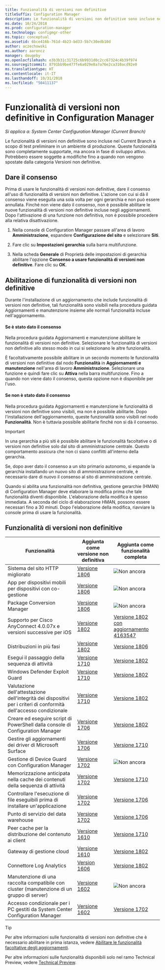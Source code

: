 ```yaml
---
title: Funzionalità di versioni non definitive
titleSuffix: Configuration Manager
description: Le funzionalità di versioni non definitive sono incluse nel Current Branch a scopo di test preliminare in un ambiente di produzione.
ms.date: 10/24/2018
ms.prod: configuration-manager
ms.technology: configmgr-other
ms.topic: conceptual
ms.assetid: 6bce416b-761d-4b23-bd33-5b7c30edb10d
author: aczechowski
ms.author: aaroncz
manager: dougeby
ms.openlocfilehash: e3b3b31c31725c6b9931d0c2cc67324c4b39f974
ms.sourcegitcommit: 8791bb9be477fe6a029e8a7a76e2ca310acd92e0
ms.translationtype: HT
ms.contentlocale: it-IT
ms.lasthandoff: 10/31/2018
ms.locfileid: "50411137"
---
```

# <a name="pre-release-features-in-configuration-manager"></a>Funzionalità di versioni non definitive in Configuration Manager

*Si applica a: System Center Configuration Manager (Current Branch)*

Le funzionalità di versioni non definitive sono incluse nel Current Branch a scopo di test preliminare in un ambiente di produzione. Queste funzionalità sono completamente supportate, ma ancora in fase di sviluppo attivo. Potrebbero essere soggette a modifiche fino a quando non vengono spostate dalla categoria Versioni non definitive.



## <a name="give-consent"></a>Dare il consenso  

Prima di usare le funzionalità di versioni non definitive, dare il consenso all'uso di funzionalità di versioni non definitive. L'azione con cui si dà il consenso viene eseguita una sola volta per ogni gerarchia e non può essere annullata. Finché non viene dato il consenso, non è possibile abilitare le nuove funzionalità di versioni non definitive incluse negli aggiornamenti. Dopo l'attivazione di una funzione non definitiva, non è possibile procedere alla relativa disattivazione.

1. Nella console di Configuration Manager passare all'area di lavoro **Amministrazione**, espandere **Configurazione del sito** e selezionare **Siti**.  

2. Fare clic su **Impostazioni gerarchia** sulla barra multifunzione.  

3. Nella scheda **Generale** di Proprietà delle impostazioni di gerarchia abilitare l'opzione **Consenso a usare funzionalità di versioni non definitive**. Fare clic su **OK**.  



## <a name="enabling-pre-release-features"></a>Abilitazione di funzionalità di versioni non definitive

Durante l'installazione di un aggiornamento che include funzionalità di versioni non definitive, tali funzionalità sono visibili nella procedura guidata Aggiornamenti e manutenzione insieme alle normali funzionalità incluse nell'aggiornamento.

#### <a name="if-you-have-given-consent"></a>Se è stato dato il consenso
Nella procedura guidata Aggiornamenti e manutenzione abilitare le funzionalità di versioni non definitive. Selezionare le funzionalità di versioni non definitive allo stesso modo in cui si selezionano le altre funzionalità.     

È facoltativamente possibile abilitare in un secondo momento le funzionalità di versioni non definitive dal nodo **Funzionalità** in **Aggiornamenti e manutenzione** nell'area di lavoro **Amministrazione**. Selezionare una funzione e quindi fare clic su **Attiva** nella barra multifunzione. Fino a quando non viene dato il consenso, questa opzione non è disponibile per l'uso.

#### <a name="if-you-havent-given-consent"></a>Se non è stato dato il consenso
Nella procedura guidata Aggiornamenti e manutenzione le funzionalità di versioni non definitive sono visibili, ma non è possibile abilitarle. Dopo l'installazione dell'aggiornamento, queste funzionalità sono visibili nel nodo **Funzionalità**. Non è tuttavia possibile abilitarle finché non si dà il consenso.


> [!Important]  
> In una gerarchia a più siti è possibile abilitare le funzionalità facoltative o di versioni non definitive solo dal sito di amministrazione centrale. Questo comportamento assicura che non ci siano conflitti all'interno della gerarchia. <!--507197-->  
> 
> Se, dopo aver dato il consenso a un sito primario autonomo, si espande la gerarchia installando un nuovo sito di amministrazione centrale, è necessario dare di nuovo il consenso al sito di amministrazione centrale.  

Quando si abilita una funzionalità non definitiva, gestione gerarchie (HMAN) di Configuration Manager deve elaborare la modifica prima che tale funzionalità diventi disponibile. L'elaborazione della modifica è spesso immediata. A seconda del ciclo di elaborazione HMAN, possono essere necessari fino a 30 minuti. Dopo l'elaborazione della modifica, riavviare la console prima di usare la funzionalità.



## <a name="pre-release-features"></a>Funzionalità di versioni non definitive

<!--Note/tip for target article

> [!Note]  
> In this version of Configuration Manager, <feature name> is a pre-release feature. To enable it, see [Pre-release features](/sccm/core/servers/manage/pre-release-features).  


> [!Tip]  
> This feature was first introduced in version 1702 as a [pre-release feature](/sccm/core/servers/manage/pre-release-features). Beginning with version 1706, this feature is no longer a pre-release feature.  

-->


| Funzionalità          | Aggiunta come versione non definitiva | Aggiunta come funzionalità completa |  
|------------------|----------------------|-------------------------|
| Sistema del sito HTTP migliorato<!--1356889,1358228-->|[Versione 1806](/sccm/core/plan-design/hierarchy/enhanced-http)|![Non ancora](media/red_x.png)|
| App per dispositivi mobili per dispositivi con co-gestione<!--1357892-->|[Versione 1806](/sccm/core/clients/manage/co-management-switch-workloads#workloads-able-to-be-transitioned-to-intune)|![Non ancora](media/red_x.png)|
| Package Conversion Manager<!--1357861-->|[Versione 1806](/sccm/apps/pcm/package-conversion-manager)|![Non ancora](media/red_x.png)|
| Supporto per Cisco AnyConnect 4.0.07x e versioni successive per iOS<!--1357393-->|[Versione 1802](/sccm/mdm/deploy-use/create-vpn-profiles)| [Versione 1802 con aggiornamento 4163547](/sccm/mdm/deploy-use/create-vpn-profiles) |
| Distribuzioni in più fasi <!--1356837-->|[Versione 1802](/sccm/osd/deploy-use/create-phased-deployment-for-task-sequence)|[Versione 1806](/sccm/osd/deploy-use/create-phased-deployment-for-task-sequence)|
| Esegui il passaggio della sequenza di attività <!-- 1261338 --> |  [Versione 1710](/sccm/osd/understand/task-sequence-steps#child-task-sequence) |[Versione 1802](/sccm/osd/deploy-use/manage-task-sequences-to-automate-tasks#add-child-task-sequences-to-a-task-sequence)|
| Windows Defender Exploit Guard <!-- 1355468 --> |  [Versione 1710](/sccm/protect/deploy-use/create-deploy-exploit-guard-policy) |[Versione 1802](/sccm/protect/deploy-use/create-deploy-exploit-guard-policy)|
| Valutazione dell'attestazione dell'integrità dei dispositivi per i criteri di conformità dell'accesso condizionale <!-- 1235616 --> |  [Versione 1710](/sccm/mdm/deploy-use/manage-access-to-o365-services-for-pcs-managed-by-sccm) |[Versione 1802](/sccm/mdm/deploy-use/manage-access-to-o365-services-for-pcs-managed-by-sccm)|
| Creare ed eseguire script di PowerShell dalla console di Configuration Manager <!-- 1236459 --> |  [Versione 1706](/sccm/apps/deploy-use/create-deploy-scripts)|[Versione 1802](/sccm/apps/deploy-use/create-deploy-scripts)|
| Gestire gli aggiornamenti dei driver di Microsoft Surface <!-- 1098490 --> |  [Versione 1706](/sccm/sum/get-started/configure-classifications-and-products) | [Versione 1710](/sccm/sum/get-started/configure-classifications-and-products)|
| Gestione di Device Guard con Configuration Manager <!-- 1319346 --> |  [Versione 1702](/sccm/protect/deploy-use/use-device-guard-with-configuration-manager)|![Non ancora](media/red_x.png)|
| Memorizzazione anticipata nella cache dei contenuti della sequenza di attività <!-- 1021244 --> |  [Versione 1702](/sccm/osd/deploy-use/create-a-task-sequence-to-upgrade-an-operating-system#configure-pre-cache-content) | [Versione 1710](/sccm/osd/deploy-use/create-a-task-sequence-to-upgrade-an-operating-system#configure-pre-cache-content)|
| Controllare l'esecuzione di file eseguibili prima di installare un'applicazione <!-- 1284624 --> |   [Versione 1702](/sccm/apps/deploy-use/deploy-applications#how-to-check-for-running-executable-files-before-installing-an-application) |[Versione 1706](/sccm/apps/deploy-use/deploy-applications#how-to-check-for-running-executable-files-before-installing-an-application)|
| Punto di servizio del data warehouse <!-- 1277922 --> |  [Versione 1702](/sccm/core/servers/manage/data-warehouse) |[Versione 1706](/sccm/core/servers/manage/data-warehouse)|
| Peer cache per la distribuzione del contenuto ai client <!-- 1101436 --> |  [Versione 1610](/sccm/core/plan-design/hierarchy/client-peer-cache) | [Versione 1710](/sccm/core/plan-design/hierarchy/client-peer-cache)|
| Gateway di gestione cloud <!-- 1101764 --> |  [Versione 1610](/sccm/core/clients/manage/plan-cloud-management-gateway) |[Versione 1802](/sccm/core/clients/manage/plan-cloud-management-gateway)|
| Connettore Log Analytics <!-- 1236739 --> | [Version 1606](/sccm/core/clients/manage/sync-data-log-analytics) |[Versione 1802](/sccm/core/clients/manage/sync-data-log-analytics)|
| Manutenzione di una raccolta compatibile con cluster (manutenzione di un gruppo di server) <!-- 1081776 --> | [Versione 1602](/sccm/core/get-started/capabilities-in-technical-preview-1605#BKMK_ServerGroups)|![Non ancora](media/red_x.png)|
| Accesso condizionale per i PC gestiti da System Center Configuration Manager <!--  --> | [Versione 1602](/sccm/mdm/deploy-use/manage-access-to-o365-services-for-pcs-managed-by-sccm)     | [Versione 1702](/sccm/mdm/deploy-use/manage-access-to-o365-services-for-pcs-managed-by-sccm)                     |
<!--Image used = ![Not yet](media/red_x.png) -->

> [!Tip]  
> Per altre informazioni sulle funzionalità di versioni non definitive che è necessario abilitare in prima istanza, vedere [Abilitare le funzionalità facoltative degli aggiornamenti](/sccm/core/servers/manage/install-in-console-updates#bkmk_options).  
> 
> Per altre informazioni sulle funzionalità disponibili solo nel ramo Technical Preview, vedere [Technical Preview](/sccm/core/get-started/technical-preview).  
